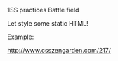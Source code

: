 1SS practices Battle field

Let style some static HTML! 

Example:

http://www.csszengarden.com/217/